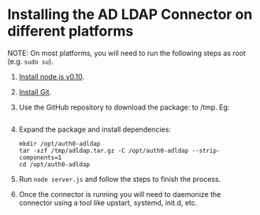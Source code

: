 # Installing the AD LDAP Connector on different platforms

NOTE: On most platforms, you will need to run the following steps as root (e.g. `sudo su`).

1.  [Install node.js v0.10](https://nodejs.org).
2.  [Install Git](https://git-scm.com/download/linux).
3.  Use the GitHub repository to download the package: <a class="download-github" href=""></a> to /tmp. Eg: <pre><code class="curl-example"></code></pre>
4.  Expand the package and install dependencies:

        mkdir /opt/auth0-adldap
        tar -xzf /tmp/adldap.tar.gz -C /opt/auth0-adldap --strip-components=1
        cd /opt/auth0-adldap

5.  Run `node server.js` and follow the steps to finish the process.
6.  Once the connector is running you will need to daemonize the connector using a tool like upstart, systemd, init.d, etc.

<script type="text/javascript">
  $.getJSON('https://cdn.auth0.com/connector/windows/latest.json', function (data) {
    // https://github.com/auth0/ad-ldap-connector/archive/v2.10.4.tar.gz
    $('.download-github')
        .attr('href', 'https://github.com/auth0/ad-ldap-connector/releases/tag/v' + data.version)
        .text('adldap-' + data.version);

    $('.curl-example')
      .text('curl -Lo /tmp/adldap.tar.gz \\\n    https://github.com/auth0/ad-ldap-connector/archive/v' + data.version + '.tar.gz');
  })
</script>
